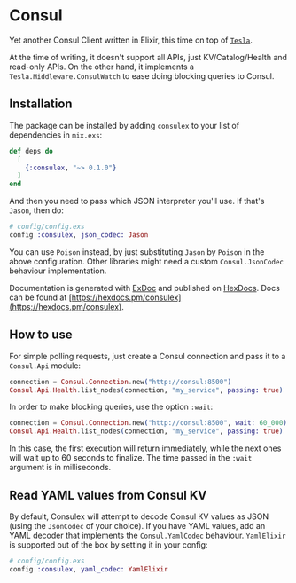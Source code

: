 # Consul

Yet another Consul Client written in Elixir, this time on top of
[`Tesla`](https://github.com/teamon/tesla).

At the time of writing, it doesn't support all APIs, just KV/Catalog/Health and
read-only APIs. On the other hand, it implements a
`Tesla.Middleware.ConsulWatch` to ease doing blocking queries to Consul.

## Installation

The package can be installed by adding `consulex` to your list of dependencies
in `mix.exs`:

```elixir
def deps do
  [
    {:consulex, "~> 0.1.0"}
  ]
end
```

And then you need to pass which JSON interpreter you'll use. If that's `Jason`,
then do:

```elixir
# config/config.exs
config :consulex, json_codec: Jason
```

You can use `Poison` instead, by just substituting `Jason` by `Poison` in the
above configuration. Other libraries might need a custom `Consul.JsonCodec`
behaviour implementation.

Documentation is generated with [ExDoc](https://github.com/elixir-lang/ex_doc)
and published on [HexDocs](https://hexdocs.pm). Docs can be found at
[https://hexdocs.pm/consulex](https://hexdocs.pm/consulex).

## How to use

For simple polling requests, just create a Consul connection and pass it to a
`Consul.Api` module:

```elixir
connection = Consul.Connection.new("http://consul:8500")
Consul.Api.Health.list_nodes(connection, "my_service", passing: true)
```

In order to make blocking queries, use the option `:wait`:

```elixir
connection = Consul.Connection.new("http://consul:8500", wait: 60_000)
Consul.Api.Health.list_nodes(connection, "my_service", passing: true)
```

In this case, the first execution will return immediately, while the next ones
will wait up to 60 seconds to finalize. The time passed in the `:wait` argument
is in milliseconds.

## Read YAML values from Consul KV

By default, Consulex will attempt to decode Consul KV values as JSON (using the
`JsonCodec` of your choice). If you have YAML values, add an YAML decoder that
implements the `Consul.YamlCodec` behaviour. `YamlElixir` is supported out of
the box by setting it in your config:

```elixir
# config/config.exs
config :consulex, yaml_codec: YamlElixir
```
